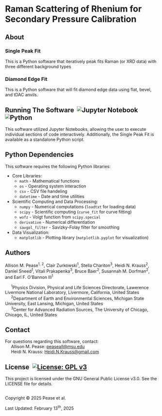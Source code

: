 # Raman Scattering of Rhenium for Secondary Pressure Calibration

## About
### Single Peak Fit 
This is a Python software that iteratively peak fits Raman (or XRD data) with three different background types  
### Diamond Edge Fit
This is a Python software that will fit diamond edge data using flat, bevel, and tDAC anvils.

## Running The Software &nbsp;![Jupyter Notebook](https://img.shields.io/badge/Jupyter-Notebook-orange?logo=jupyter) ![Python](https://img.shields.io/badge/Python-3.x-blue?logo=python)
This software utilized Jupyter Notebooks, allowing the user to execute individual sections of code interactively. Additionally, the Single Peak Fit is available as a standalone Python script.

## Python Dependencies  
This software requires the following Python libraries:
* Core Libraries:
  * `math` - Mathematical functions
  * `os` - Operating system interaction
  * `csv` - CSV file handeling
  * `datetime` - Date and time utilities
* Scientific Computing and Data Processing:
  * `numpy` - Numerical computations (`loadtxt` for loading data)
  * `scipy` - Scientific computing (`curve_fit` for curve fitting)
  * `wofz` - Voigt function from `scipy.special`
  * `derivative` - Numerical differentiation
  * `savgol_filter` - Savizky-Folay filter for smoothing
* Data Visualization:
  * `matplotlib` - Plotting library (`matplotlib.pyplot` for visualization)

## Authors
Allison M. Pease<sup>1, 2</sup>, Clair Zurkowski<sup>1</sup>, Stella Chariton<sup>3</sup>, Heidi N. Krauss<sup>2</sup>, Daniel Sneed<sup>1</sup>, Vitali Prakapenka<sup>3</sup>, Bruce Baer<sup>2</sup>, Susannah M. Dorfman<sup>2</sup>, and Earl F. O'Bannon III<sup>1</sup>  

&nbsp;&nbsp;&nbsp;&nbsp;&nbsp;<sup>1</sup>Physics Division, Physical and Life Sciences Directorate, Lawerence Livermore National Laboratory, Livermore, California, United States  
&nbsp;&nbsp;&nbsp;&nbsp;&nbsp;<sup>2</sup>Department of Earth and Environmental Sciences, Michigan State University, East Lansing, Michigan, United States  
&nbsp;&nbsp;&nbsp;&nbsp;&nbsp;<sup>3</sup>Center for Advanced Radiation Sources, The University of Chicago, Chicago, IL, United States  

## Contact
For questions regarding this software, contact:  
&nbsp;&nbsp;&nbsp;&nbsp;&nbsp;Allison M. Pease: peaseall@msu.edu  
&nbsp;&nbsp;&nbsp;&nbsp;&nbsp;Heidi N. Krauss: Heidi.N.Krauss@gmail.com

## License &nbsp;[![License: GPL v3](https://img.shields.io/badge/License-GPLv3-blue.svg)](https://www.gnu.org/licenses/gpl-3.0)
This project is licensed under the GNU General Public License v3.0. See the LICENSE file for details.  

##
Copyright &copy; 2025 Pease et al.

Last Updated: February 13<sup>th</sup>, 2025
